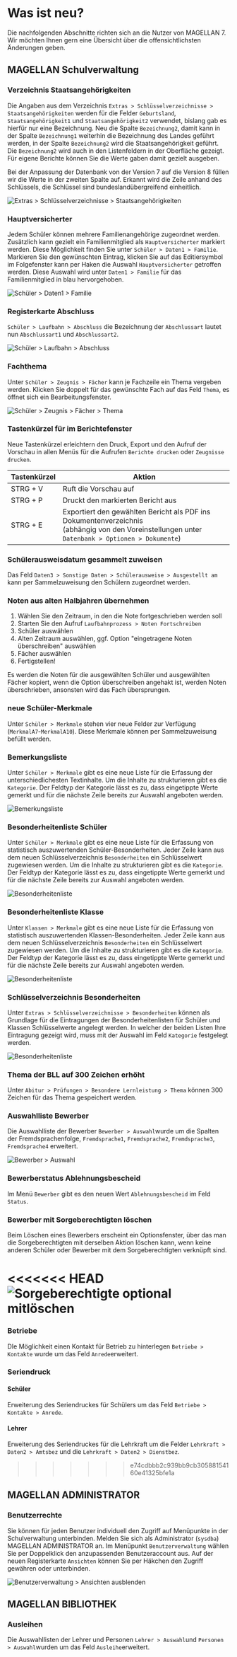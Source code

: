 # Was ist neu?

Die nachfolgenden Abschnitte richten sich an die Nutzer von MAGELLAN 7. Wir möchten Ihnen gern eine Übersicht über die offensichtlichsten Änderungen geben.

## MAGELLAN Schulverwaltung

### Verzeichnis Staatsangehörigkeiten

Die Angaben aus dem Verzeichnis `Extras > Schlüsselverzeichnisse > Staatsangehörigkeiten` werden für die Felder `Geburtsland`, `Staatsangehörigkeit1` und `Staatsangehörigkeit2` verwendet, bislang gab es hierfür nur eine Bezeichnung. Neu die Spalte `Bezeichnung2`, damit kann in der Spalte `Bezeichnung1` weiterhin die Bezeichnung des Landes geführt werden, in der Spalte `Bezeichnung2` wird die Staatsangehörigkeit geführt. Die `Bezeichnung2` wird auch in den Listenfeldern in der Oberfläche gezeigt.
Für eigene Berichte können Sie die Werte gaben damit gezielt ausgeben.

Bei der Anpassung der Datenbank von der Version 7 auf die Version 8 füllen wir die Werte in der zweiten Spalte auf. Erkannt wird die Zeile anhand des Schlüssels, die Schlüssel sind bundeslandübergreifend einheitlich.

![Extras > Schlüsselverzeichnisse > Staatsangehörigkeiten](/assets/images/changelog/aenderungen8/01.png)

### Hauptversicherter

Jedem Schüler können mehrere Familienangehörige zugeordnet werden. Zusätzlich kann gezielt ein Familienmitglied als `Hauptversicherter` markiert werden. Diese Möglichkeit finden Sie unter `Schüler > Daten1 > Familie`. Markieren Sie den gewünschten Eintrag, klicken Sie auf das Editiersymbol im Folgefenster kann per Haken die Auswahl `Hauptversicherter` getroffen werden. Diese Auswahl wird unter `Daten1 > Familie` für das Familienmitglied in blau hervorgehoben.

![Schüler > Daten1 > Familie](/assets/images/changelog/aenderungen8/04.png)

### Registerkarte Abschluss
 
`Schüler > Laufbahn > Abschluss` die Bezeichnung der `Abschlussart` lautet nun `Abschlussart1`  und `Abschlussart2`.

![ `Schüler > Laufbahn > Abschluss`](/assets/images/changelog/aenderungen8/03.png)

### Fachthema

Unter `Schüler > Zeugnis > Fächer` kann je Fachzeile ein Thema vergeben werden. Klicken Sie doppelt für das gewünschte Fach auf das Feld `Thema`, es öffnet sich ein Bearbeitungsfenster. 

![Schüler > Zeugnis > Fächer > Thema](/assets/images/changelog/aenderungen8/05.png)

### Tastenkürzel für im Berichtefenster

Neue Tastenkürzel erleichtern den Druck, Export und den Aufruf der Vorschau in allen Menüs für die Aufrufen `Berichte drucken` oder `Zeugnisse drucken`.

Tastenkürzel| Aktion
--|--
STRG + V | Ruft die Vorschau auf
STRG + P | Druckt den markierten Bericht aus
STRG + E | Exportiert den gewählten Bericht als PDF ins Dokumentenverzeichnis<br/>(abhängig von den Voreinstellungen unter `Datenbank > Optionen > Dokumente`)

### Schülerausweisdatum gesammelt zuweisen

Das Feld `Daten3 > Sonstige Daten > Schülerausweise > Ausgestellt am` kann per Sammelzuweisung den Schülern zugeordnet werden.

### Noten aus alten Halbjahren übernehmen

1. Wählen Sie den Zeitraum, in den die Note fortgeschrieben werden soll
2. Starten Sie den Aufruf `Laufbahnprozess > Noten Fortschreiben`
3. Schüler auswählen
4. Alten Zeitraum auswählen, ggf. Option "eingetragene Noten überschreiben" auswählen
5. Fächer auswählen
6. Fertigstellen!

Es werden die Noten für die ausgewählten Schüler und ausgewählten Fächer kopiert, wenn die Option überschreiben angehakt ist, werden Noten überschrieben, ansonsten wird das Fach übersprungen.

### neue Schüler-Merkmale

Unter `Schüler > Merkmale` stehen vier neue Felder zur Verfügung (`MerkmalA7`-`MerkmalA10`). Diese Merkmale können per Sammelzuweisung befüllt werden.

### Bemerkungsliste

Unter `Schüler > Merkmale` gibt es eine neue Liste für die Erfassung der unterschiedlichesten Textinhalte. Um die Inhalte zu strukturieren gibt es die `Kategorie`. Der Feldtyp der Kategorie lässt es zu, dass eingetippte Werte gemerkt und für die nächste Zeile bereits zur Auswahl angeboten werden.

![ `Bemerkungsliste`](/assets/images/changelog/aenderungen8/07.png)

### Besonderheitenliste Schüler

Unter `Schüler > Merkmale` gibt es eine neue Liste für die Erfassung von statistisch auszuwertenden Schüler-Besonderheiten. 
Jeder Zeile kann aus dem neuen Schlüsselverzeichnis `Besonderheiten` ein Schlüsselwert zugewiesen werden.
Um die Inhalte zu strukturieren gibt es die `Kategorie`. Der Feldtyp der Kategorie lässt es zu, dass eingetippte Werte gemerkt und für die nächste Zeile bereits zur Auswahl angeboten werden.

![`Besonderheitenliste`](/assets/images/changelog/aenderungen8/09.png)

### Besonderheitenliste Klasse

Unter `Klassen > Merkmale` gibt es eine neue Liste für die Erfassung von statistisch auszuwertenden Klassen-Besonderheiten. 
Jeder Zeile kann aus dem neuen Schlüsselverzeichnis `Besonderheiten` ein Schlüsselwert zugewiesen werden.
Um die Inhalte zu strukturieren gibt es die `Kategorie`. Der Feldtyp der Kategorie lässt es zu, dass eingetippte Werte gemerkt und für die nächste Zeile bereits zur Auswahl angeboten werden.

![`Besonderheitenliste`](/assets/images/changelog/aenderungen8/10.png)

### Schlüsselverzeichnis Besonderheiten

Unter `Extras > Schlüsselverzeichnisse > Besonderheiten` können als Grundlage für die Eintragungen der Besonderheitenlisten für Schüler und Klassen Schlüsselwerte angelegt werden. In welcher der beiden Listen Ihre Eintragung gezeigt wird, muss mit der Auswahl im Feld `Kategorie` festgelegt werden.

![`Besonderheitenliste`](/assets/images/changelog/aenderungen8/08.png)

### Thema der BLL auf 300 Zeichen erhöht

Unter `Abitur > Prüfungen > Besondere Lernleistung > Thema` können 300 Zeichen für das Thema gespeichert werden.

### Auswahlliste Bewerber

Die Auswahlliste der Bewerber `Bewerber > Auswahl`wurde um die Spalten der Fremdsprachenfolge, `Fremdsprache1`,  `Fremdsprache2`,  `Fremdsprache3`,  `Fremdsprache4` erweitert.

![ `Bewerber > Auswahl`](/assets/images/changelog/aenderungen8/02.png)

### Bewerberstatus Ablehnungsbescheid

Im Menü `Bewerber` gibt es den neuen Wert `Ablehnungsbescheid` im Feld `Status`.

### Bewerber mit Sorgeberechtigten löschen

Beim Löschen eines Bewerbers erscheint ein Optionsfenster, über das man die Sorgeberechtigten mit derselben Aktion löschen kann, wenn keine anderen Schüler oder Bewerber mit dem Sorgeberechtigten verknüpft sind.

<<<<<<< HEAD
![ `Sorgeberechtigte optional mitlöschen`](/assets/images/changelog/aenderungen8/11.png)
=======
### Betriebe

DIe Möglichkeit einen Kontakt für Betrieb zu hinterlegen `Betriebe > Kontakte` wurde um das Feld `Anrede`erweitert.

### Seriendruck

#### Schüler

Erweiterung des Seriendruckes für Schülers um das Feld `Betriebe > Kontakte > Anrede`.

#### Lehrer

Erweiterung des Seriendruckes für die Lehrkraft um die Felder `Lehrkraft > Daten2 > Amtsbez` und die `Lehrkraft > Daten2 > Dienstbez`.
>>>>>>> e74cdbbb2c939bb9cb30588154160e41325bfe1a

## MAGELLAN ADMINISTRATOR

### Benutzerrechte

Sie können für jeden Benutzer individuell den Zugriff auf Menüpunkte in der Schulverwaltung unterbinden. Melden Sie sich als Administrator (`sysdba`) MAGELLAN ADMINISTRATOR an. Im Menüpunkt `Benutzerverwaltung` wählen Sie per Doppelklick den anzupassenden Benutzeraccount aus. Auf der neuen Registerkarte `Ansichten` können Sie per Häkchen den Zugriff gewähren oder unterbinden.

![Benutzerverwaltung > Ansichten ausblenden](/assets/images/changelog/aenderungen8/02.png)

## MAGELLAN BIBLIOTHEK

### Ausleihen

Die Auswahllisten der Lehrer und Personen `Lehrer > Auswahl`und `Personen > Auswahl`wurden um das Feld `Ausleihe`erweitert.
